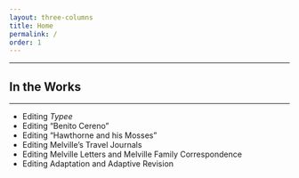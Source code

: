 ```yaml
---
layout: three-columns
title: Home
permalink: /
order: 1
---
```


 
<div class="col-lg-12"><hr>
<h2 class="intro-text text-center">In the Works</h2>
<hr>
<ul>
    <li>Editing <i>Typee</i></li>
    <li>Editing “Benito Cereno”</li>
    <li>Editing “Hawthorne and his Mosses”</li>
    <li>Editing Melville’s Travel Journals</li>
    <li>Editing Melville Letters and Melville Family Correspondence</li>
    <li>Editing Adaptation and Adaptive Revision</li>
</ul>
</div>